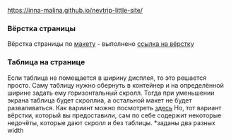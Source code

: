 https://inna-malina.github.io/nevtrip-little-site/
### Вёрстка страницы
Вёрстка страницы по [макету](https://www.figma.com/file/JyFQcxiynMH1i5ViWz4qi0/Layout-test-task?node-id=0%3A1) - выполнено [ссылка на вёрстку](https://inna-malina.github.io/nevtrip-little-site/)

### Таблица на странице
Если таблица не помещается в ширину дисплея, то это решается просто. Саму таблицу нужно обернуть в контейнер
и на определённой ширине задать ему горизонтальный скролл. Тогда при уменьшении экрана таблица будет скроллиа, а остальной макет не будет разваливаться.
Как вариант можно посмотреть [здесь](https://github.com/Inna-malina/neva-trip-table)
Но, тот вариант вёрстки, который вы предоставили, сам по себе содержит некоторые недочёты, которые дают скролл и без таблицы.
*заданы два разных width
